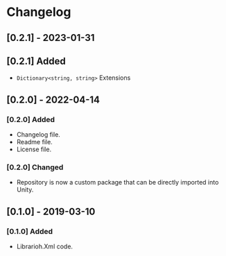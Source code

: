 # Changelog

## [0.2.1] - 2023-01-31

## [0.2.1] Added

- `Dictionary<string, string>` Extensions

## [0.2.0] - 2022-04-14

### [0.2.0] Added

- Changelog file.
- Readme file.
- License file.

### [0.2.0] Changed

- Repository is now a custom package that can be directly imported into Unity.

## [0.1.0] - 2019-03-10

### [0.1.0] Added

- Librarioh.Xml code.
